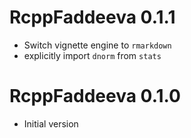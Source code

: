 # RcppFaddeeva 0.1.1

* Switch vignette engine to `rmarkdown`
* explicitly import `dnorm` from `stats`

# RcppFaddeeva 0.1.0

* Initial version

